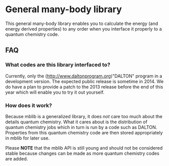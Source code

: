 # General many-body library

This general many-body library enables you to calculate the energy (and energy derived properties) to any order when you interface it properly to a quantum chemistry code.

## FAQ

### What codes are this library interfaced to?

Currently, only the (http://www.daltonprogram.org)"DALTON" program in a development version. The expected public release is sometime in 2014. We do have a plan to provide a patch to the 2013 release before the end of this year which will enable you to try it out yourself.

### How does it work?

Because mblib is a generalized library, it does *not* care too much about the details quantum chemistry. What it cares about is the distribution of quantum chemistry jobs which in turn is run by a code such as DALTON. Properties from this quantum chemistry code are then stored appropriately in mblib for later use.

Please **NOTE** that the mblib API is still young and should not be considered stable because changes can be made as more quantum chemistry codes are added.
